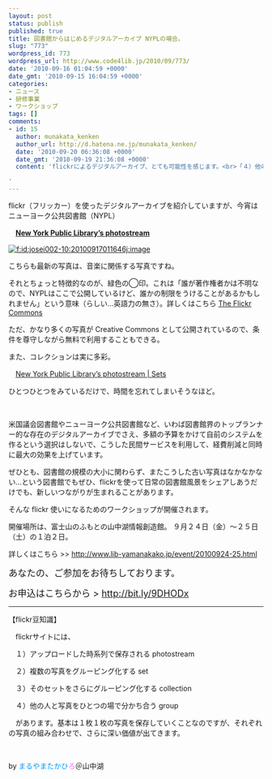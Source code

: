```yaml
---
layout: post
status: publish
published: true
title: 図書館からはじめるデジタルアーカイブ NYPLの場合。
slug: "773"
wordpress_id: 773
wordpress_url: http://www.code4lib.jp/2010/09/773/
date: '2010-09-16 01:04:59 +0000'
date_gmt: '2010-09-15 16:04:59 +0000'
categories:
- ニュース
- 研修事業
- ワークショップ
tags: []
comments:
- id: 15
  author: munakata_kenken
  author_url: http://d.hatena.ne.jp/munakata_kenken/
  date: '2010-09-20 06:36:08 +0000'
  date_gmt: '2010-09-19 21:36:08 +0000'
  content: 'flickrによるデジタルアーカイブ、とても可能性を感じます。<br>「４）他の人と写真をひとつの場で分かち合う group」ことができるのがいいですね。

'
---
```

<div class="section">
<p>flickr（フリッカー）を使ったデジタルアーカイブを紹介していますが、今宵はニューヨーク公共図書館（NYPL）</p>
<p>　<span style="font-weight:bold;"><a href="http://www.flickr.com/photos/nypl/" target="_blank">New York Public Library&rsquo;s photostream</a></span></p>
<p><a href="http://f.hatena.ne.jp/josei002-10/20100917011646" class="hatena-fotolife" target="_blank"><img src="http://cdn-ak.f.st-hatena.com/images/fotolife/j/josei002-10/20100917/20100917011646.jpg" alt="f:id:josei002-10:20100917011646j:image" title="f:id:josei002-10:20100917011646j:image" class="hatena-fotolife"></a></p>
<p>こちらも最新の写真は、音楽に関係する写真ですね。</p>
<p>それとちょっと特徴的なのが、緑色の◯印。これは「誰が著作権者かは不明なので、NYPLはここで公開しているけど、誰かの制限をうけることがあるかもしれません」という意味（らしい&hellip;英語力の無さ）。詳しくはこちら <a href="http://www.nypl.org/node/8314" target="_blank">The Flickr Commons</a> </p>
<p>ただ、かなり多くの写真が Creative Commons として公開されているので、条件を尊守しながら無料で利用することもできる。</p>
<p>また、コレクションは実に多彩。</p>
<p>　<a href="http://www.flickr.com/photos/nypl/sets/" target="_blank">New York Public Library&rsquo;s photostream | Sets</a></p>
<p> ひとつひとつをみているだけで、時間を忘れてしまいそうなほど。</p>
<p><br></p>
<p>米国議会図書館やニューヨーク公共図書館など、いわば図書館界のトップランナー的な存在のデジタルアーカイブでさえ、多額の予算をかけて自前のシステムを作るという選択はしないで、こうした民間サービスを利用して、経費削減と同時に最大の効果を上げています。</p>
<p>ぜひとも、図書館の規模の大小に関わらず、またこうした古い写真はなかなかない&hellip;という図書館でもぜひ、flickrを使って日常の図書館風景をシェアしあうだけでも、新しいつながりが生まれることがあります。</p>
<p>そんな flickr 使いになるためのワークショップが開催されます。</p>
<p>開催場所は、富士山のふもとの山中湖情報創造館。 ９月２４日（金）～２５日（土）の１泊２日。</p>
<p>詳しくはこちら &#62;&#62; <a href="http://www.lib-yamanakako.jp/event/20100924-25.html" target="_blank">http://www.lib-yamanakako.jp/event/20100924-25.html</a></p>
<p><span style="font-size:large;">あなたの、ご参加をお待ちしております。</span></p>
<p><span style="font-size:large;">お申込はこちらから &#62; <a href="http://bit.ly/9DHODx" target="_blank">http://bit.ly/9DHODx</a></span></p>
<hr size="1">
<p>【flickr豆知識】</p>
<p>　flickrサイトには、</p>
<p>　１）アップロードした時系列で保存される photostream</p>
<p>　２）複数の写真をグルーピング化する set</p>
<p>　３）そのセットをさらにグルーピング化する collection</p>
<p>　４）他の人と写真をひとつの場で分かち合う group</p>
<p>　があります。基本は１枚１枚の写真を保存していくことなのですが、それぞれの写真の組み合わせで、さらに深い価値が出てきます。</p>
<p><br></p>
<p>by <span style="color:#0099FF;">まるやまたかひ</span><span style="color:#FF66FF;">ろ</span>＠山中湖</p>
</div>
